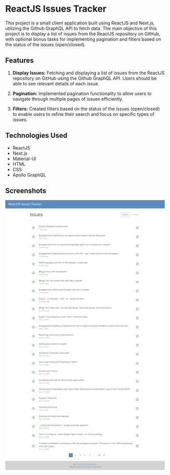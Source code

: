 # ReactJS Issues Tracker

This project is a small client application built using ReactJS and Next.js, utilizing the Github GraphQL API to fetch data. The main objective of this project is to display a list of issues from the ReactJS repository on GitHub, with optional bonus tasks for implementing pagination and filters based on the status of the issues (open/closed).

## Features

1. **Display Issues:** Fetching and displaying a list of issues from the ReactJS repository on GitHub using the Github GraphQL API. Users should be able to see relevant details of each issue.

2. **Pagination:** Implemented pagination functionality to allow users to navigate through multiple pages of issues efficiently.

3. **Filters:** Created filters based on the status of the issues (open/closed) to enable users to refine their search and focus on specific types of issues.

## Technologies Used

-   ReactJS
-   Next.js
-   Material-UI
-   HTML
-   CSS
-   Apollo GraphQL

## Screenshots

![](https://raw.githubusercontent.com/nickst97/reactjs-issues-project/main/screencapture.png)
